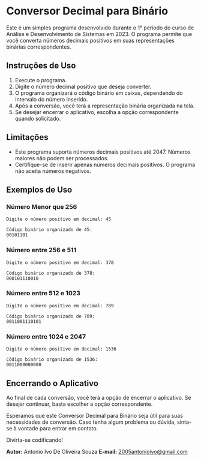 # Conversor Decimal para Binário

Este é um simples programa desenvolvido durante o 1° período do curso de Análise e Desenvolvimento de Sistemas em 2023. O programa permite que você converta números decimais positivos em suas representações binárias correspondentes.

## Instruções de Uso

1. Execute o programa.
2. Digite o número decimal positivo que deseja converter.
3. O programa organizará o código binário em caixas, dependendo do intervalo do número inserido.
4. Após a conversão, você terá a representação binária organizada na tela.
5. Se desejar encerrar o aplicativo, escolha a opção correspondente quando solicitado.

## Limitações

- Este programa suporta números decimais positivos até 2047. Números maiores não podem ser processados.
- Certifique-se de inserir apenas números decimais positivos. O programa não aceita números negativos.

## Exemplos de Uso

### Número Menor que 256

```plaintext
Digite o número positivo em decimal: 45

Código binário organizado de 45:
00101101
```

### Número entre 256 e 511

```plaintext
Digite o número positivo em decimal: 378

Código binário organizado de 378:
000101110010
```

### Número entre 512 e 1023

```plaintext
Digite o número positivo em decimal: 789

Código binário organizado de 789:
0011001110101
```

### Número entre 1024 e 2047

```plaintext
Digite o número positivo em decimal: 1536

Código binário organizado de 1536:
0011000000000
```

## Encerrando o Aplicativo

Ao final de cada conversão, você terá a opção de encerrar o aplicativo. Se desejar continuar, basta escolher a opção correspondente.

Esperamos que este Conversor Decimal para Binário seja útil para suas necessidades de conversão. Caso tenha algum problema ou dúvida, sinta-se à vontade para entrar em contato.

Divirta-se codificando!

**Autor:** Antonio Ivo De Oliveira Souza
**E-mail:** 2005antonioivo@gmail.com
